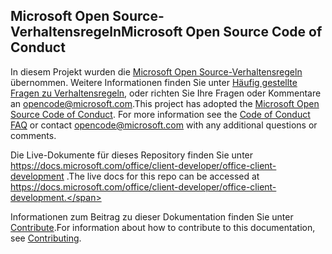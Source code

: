 ## <a name="microsoft-open-source-code-of-conduct"></a><span data-ttu-id="12638-101">Microsoft Open Source-Verhaltensregeln</span><span class="sxs-lookup"><span data-stu-id="12638-101">Microsoft Open Source Code of Conduct</span></span>
<span data-ttu-id="12638-p101">In diesem Projekt wurden die [Microsoft Open Source-Verhaltensregeln](https://opensource.microsoft.com/codeofconduct/) übernommen. Weitere Informationen finden Sie unter [Häufig gestellte Fragen zu Verhaltensregeln](https://opensource.microsoft.com/codeofconduct/faq/), oder richten Sie Ihre Fragen oder Kommentare an [opencode@microsoft.com](mailto:opencode@microsoft.com).</span><span class="sxs-lookup"><span data-stu-id="12638-p101">This project has adopted the [Microsoft Open Source Code of Conduct](https://opensource.microsoft.com/codeofconduct/). For more information see the [Code of Conduct FAQ](https://opensource.microsoft.com/codeofconduct/faq/) or contact [opencode@microsoft.com](mailto:opencode@microsoft.com) with any additional questions or comments.</span></span>

<span data-ttu-id="12638-104">Die Live-Dokumente für dieses Repository finden Sie unter https://docs.microsoft.com/office/client-developer/office-client-development .</span><span class="sxs-lookup"><span data-stu-id="12638-104">The live docs for this repo can be accessed at https://docs.microsoft.com/office/client-developer/office-client-development.</span></span>

<span data-ttu-id="12638-105">Informationen zum Beitrag zu dieser Dokumentation finden Sie unter [Contribute](contributing.md).</span><span class="sxs-lookup"><span data-stu-id="12638-105">For information about how to contribute to this documentation, see [Contributing](contributing.md).</span></span>
